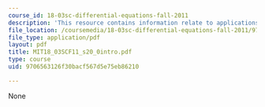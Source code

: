```yaml
---
course_id: 18-03sc-differential-equations-fall-2011
description: 'This resource contains information relate to applications: LRC circuits.'
file_location: /coursemedia/18-03sc-differential-equations-fall-2011/9706563126f30bacf567d5e75eb86210_MIT18_03SCF11_s20_0intro.pdf
file_type: application/pdf
layout: pdf
title: MIT18_03SCF11_s20_0intro.pdf
type: course
uid: 9706563126f30bacf567d5e75eb86210

---
```

None